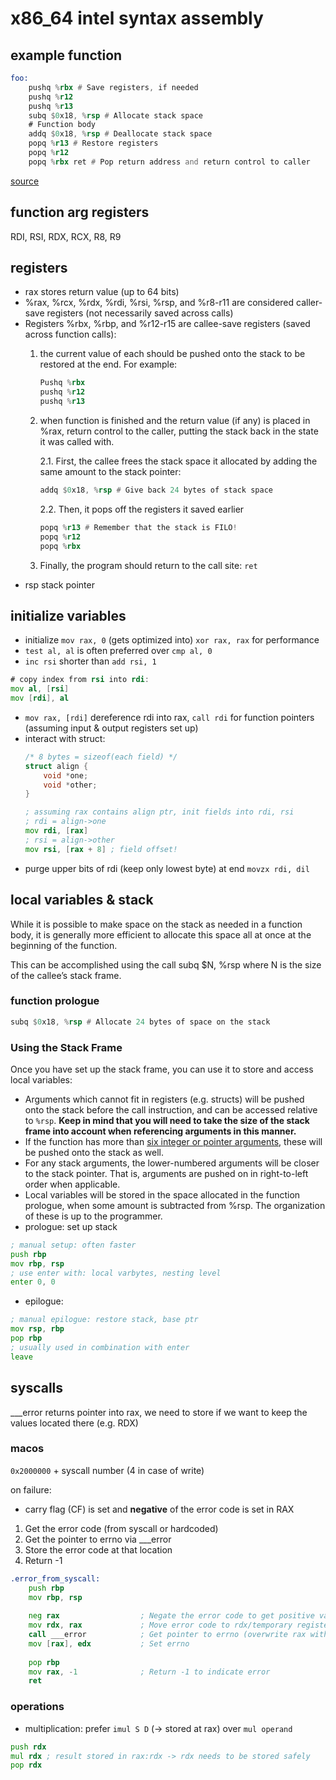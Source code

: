 # x86_64 intel syntax assembly
## example function

```asm
foo:
    pushq %rbx # Save registers, if needed
    pushq %r12
    pushq %r13
    subq $0x18, %rsp # Allocate stack space
    # Function body
    addq $0x18, %rsp # Deallocate stack space
    popq %r13 # Restore registers
    popq %r12
    popq %rbx ret # Pop return address and return control to caller
```
[source](https://cs.brown.edu/courses/cs033/docs/guides/x64_cheatsheet.pdf)
## function arg registers
RDI, RSI, RDX, RCX, R8, R9
## registers
- rax stores return value (up to 64 bits)
- %rax, %rcx, %rdx, %rdi, %rsi, %rsp, and %r8-r11 are considered caller-save registers (not necessarily saved across calls)
- Registers %rbx, %rbp, and %r12-r15 are callee-save registers (saved across function calls):
    1. the current value of each should be pushed onto the stack to be restored at the end. For example: 
        ```asm
        Pushq %rbx
        pushq %r12
        pushq %r13
        ```
    2. when function is finished and the return value (if any) is placed in
%rax, return control to the caller, putting the stack back in the state it was called with. 
        
        2.1. First, the callee frees the stack space it allocated by adding the same amount
        to the stack pointer:
        ```asm
        addq $0x18, %rsp # Give back 24 bytes of stack space
        ```
        2.2. Then, it pops off the registers it saved earlier
        ```asm
        popq %r13 # Remember that the stack is FILO!
        popq %r12
        popq %rbx
        ```
    3. Finally, the program should return to the call site:
`ret`
- rsp stack pointer
## initialize variables
- initialize `mov rax, 0` (gets optimized into) `xor rax, rax` for performance
- `test al, al` is often preferred over `cmp al, 0`
- `inc rsi` shorter than `add rsi, 1`
```asm
# copy index from rsi into rdi: 
mov al, [rsi]
mov [rdi], al
```
- `mov rax, [rdi]` dereference rdi into rax, `call rdi` for function pointers (assuming input & output registers set up)
- interact with struct: 
    ```c
    /* 8 bytes = sizeof(each field) */
    struct align {
        void *one;
        void *other;
    }
    ```
    ```asm
    ; assuming rax contains align ptr, init fields into rdi, rsi
    ; rdi = align->one
    mov rdi, [rax]
    ; rsi = align->other
    mov rsi, [rax + 8] ; field offset!
    ```
- purge upper bits of rdi (keep only lowest byte) at end `movzx rdi, dil`
## local variables & stack
While it is possible to
make space on the stack as needed in a function body, it is generally more efficient to allocate
this space all at once at the beginning of the function.

This can be accomplished using the call
subq $N, %rsp where N is the size of the callee’s stack frame.
### function prologue
```asm
subq $0x18, %rsp # Allocate 24 bytes of space on the stack
```

### Using the Stack Frame
Once you have set up the stack frame, you can use it to store and access local variables:
- Arguments which cannot fit in registers (e.g. structs) will be pushed onto the stack before
the call instruction, and can be accessed relative to `%rsp`. **Keep in mind that you will
need to take the size of the stack frame into account when referencing arguments in this
manner.**
- If the function has more than [six integer or pointer arguments](#function-arg-registers), these will be pushed onto
the stack as well.
- For any stack arguments, the lower-numbered arguments will be closer to the stack
pointer. That is, arguments are pushed on in right-to-left order when applicable.
- Local variables will be stored in the space allocated in the function prologue, when some
amount is subtracted from %rsp. The organization of these is up to the programmer.
- prologue: set up stack
```asm
; manual setup: often faster
push rbp
mov rbp, rsp
; use enter with: local varbytes, nesting level
enter 0, 0
```
- epilogue:
```asm
; manual epilogue: restore stack, base ptr
mov rsp, rbp
pop rbp
; usually used in combination with enter
leave
```

## syscalls
___error returns pointer into rax, we need to store if we want to keep the values located there (e.g. RDX)
### macos
`0x2000000` + syscall number (4 in case of write)

on failure:
- carry flag (CF) is set and **negative** of the error code is set in RAX
1. Get the error code (from syscall or hardcoded)
2. Get the pointer to errno via ___error
3. Store the error code at that location
4. Return -1

```asm
.error_from_syscall:
	push rbp
	mov rbp, rsp
	
	neg rax                  ; Negate the error code to get positive value
	mov rdx, rax             ; Move error code to rdx/temporary register
	call ___error            ; Get pointer to errno (overwrite rax with errno)
	mov [rax], edx           ; Set errno
	
	pop rbp
	mov rax, -1              ; Return -1 to indicate error
	ret
```
### operations
- multiplication: prefer `imul S D` (-> stored at rax) over `mul operand`
```asm
push rdx
mul rdx ; result stored in rax:rdx -> rdx needs to be stored safely
pop rdx
```